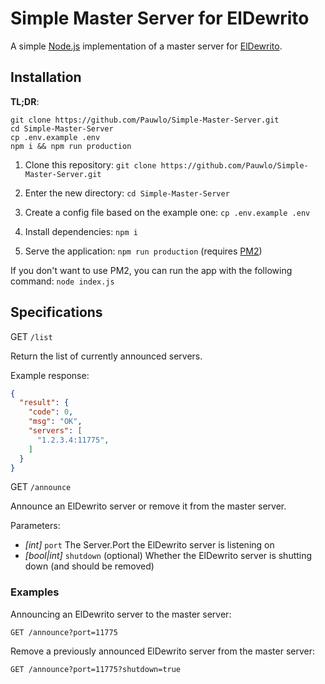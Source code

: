 # Simple Master Server for ElDewrito

A simple [Node.js](https://nodejs.org/) implementation of a master server for [ElDewrito](https://www.eldewrito.org/).

## Installation

**TL;DR**:

```shell
git clone https://github.com/Pauwlo/Simple-Master-Server.git
cd Simple-Master-Server
cp .env.example .env
npm i && npm run production
```

1. Clone this repository: `git clone https://github.com/Pauwlo/Simple-Master-Server.git`

2. Enter the new directory: `cd Simple-Master-Server`

3. Create a config file based on the example one: `cp .env.example .env`

4. Install dependencies: `npm i`

5. Serve the application: `npm run production` (requires [PM2](https://pm2.keymetrics.io/))

If you don't want to use PM2, you can run the app with the following command: `node index.js`

## Specifications

GET `/list`

Return the list of currently announced servers.

Example response:

```json
{
  "result": {
    "code": 0,
    "msg": "OK",
    "servers": [
      "1.2.3.4:11775",
    ]
  }
}
```

GET `/announce`

Announce an ElDewrito server or remove it from the master server.

Parameters:

- *[int]* `port` The Server.Port the ElDewrito server is listening on
- *[bool|int]* `shutdown` (optional) Whether the ElDewrito server is shutting down (and should be removed)

### Examples

Announcing an ElDewrito server to the master server:

`GET /announce?port=11775`

Remove a previously announced ElDewrito server from the master server:

`GET /announce?port=11775?shutdown=true`

